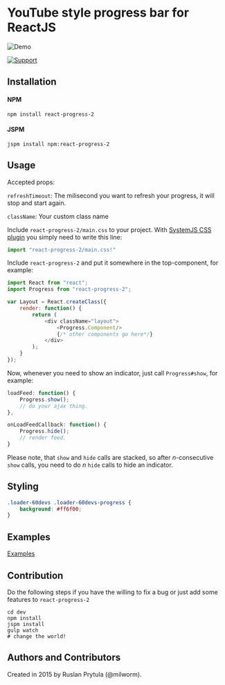 # YouTube style progress bar for ReactJS

![Demo](https://raw.githubusercontent.com/milworm/react-progress-2/master/images/demo.gif)



[![Support](https://supporter.60devs.com/api/b/399936c021d5111d90001de85283a4b5)](https://supporter.60devs.com/give/399936c021d5111d90001de85283a4b5)

## Installation

#### NPM
    npm install react-progress-2

#### JSPM
    jspm install npm:react-progress-2

## Usage

Accepted props:

`refreshTimeout`: The milisecond you want to refresh your progress, it will stop and start again.

`className`: Your custom class name

Include `react-progress-2/main.css` to your project. With [SystemJS CSS plugin](https://github.com/systemjs/plugin-css) you simply need to write this line:
```js
import "react-progress-2/main.css!"
```
Include `react-progress-2` and put it somewhere in the top-component, for example:
```js
import React from "react";
import Progress from "react-progress-2";

var Layout = React.createClass({
    render: function() {
        return (
            <div className="layout">
                <Progress.Component/>
                {/* other components go here*/}
            </div>
        );
    }
});
```
Now, whenever you need to show an indicator, just call `Progress#show`, for example:
```js
loadFeed: function() {
    Progress.show();
    // do your ajax thing.
},

onLoadFeedCallback: function() {
    Progress.hide();
    // render feed.
}
```

Please note, that `show` and `hide` calls are stacked, so after *n*-consecutive `show` calls, you need to do *n* `hide` calls to hide an indicator.

## Styling

```css
.loader-60devs .loader-60devs-progress {
    background: #ff6f00;
}
```
## Examples
[Examples](http://milworm.github.io/react-progress-2/example.html)

## Contribution
Do the following steps if you have the willing to fix a bug or just add some features to `react-progress-2`
```
cd dev
npm install
jspm install
gulp watch
# change the world!
```

## Authors and Contributors
Created in 2015 by Ruslan Prytula (@milworm).
